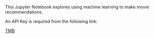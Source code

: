 This Jupyter Notebook explores using machine learning to make movie recommendations.<br />

An API Key is required from the following link:<br />

[TMB](https://developer.themoviedb.org/docs/getting-started)


